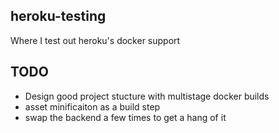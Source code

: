 ## heroku-testing

Where I test out heroku's docker support


## TODO

- Design good project stucture with multistage docker builds
- asset minificaiton as a build step
- swap the backend a few times to get a hang of it
